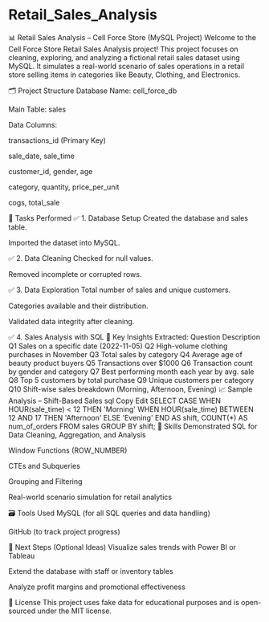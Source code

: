 # Retail_Sales_Analysis

📊 Retail Sales Analysis – Cell Force Store (MySQL Project)
Welcome to the Cell Force Store Retail Sales Analysis project! This project focuses on cleaning, exploring, and analyzing a fictional retail sales dataset using MySQL. It simulates a real-world scenario of sales operations in a retail store selling items in categories like Beauty, Clothing, and Electronics.

🗂️ Project Structure
Database Name: cell_force_db

Main Table: sales

Data Columns:

transactions_id (Primary Key)

sale_date, sale_time

customer_id, gender, age

category, quantity, price_per_unit

cogs, total_sale

🔧 Tasks Performed
✅ 1. Database Setup
Created the database and sales table.

Imported the dataset into MySQL.

✅ 2. Data Cleaning
Checked for null values.

Removed incomplete or corrupted rows.

✅ 3. Data Exploration
Total number of sales and unique customers.

Categories available and their distribution.

Validated data integrity after cleaning.

✅ 4. Sales Analysis with SQL
🧮 Key Insights Extracted:
Question	Description
Q1	Sales on a specific date (2022-11-05)
Q2	High-volume clothing purchases in November
Q3	Total sales by category
Q4	Average age of beauty product buyers
Q5	Transactions over $1000
Q6	Transaction count by gender and category
Q7	Best performing month each year by avg. sale
Q8	Top 5 customers by total purchase
Q9	Unique customers per category
Q10	Shift-wise sales breakdown (Morning, Afternoon, Evening)
📈 Sample Analysis – Shift-Based Sales
sql
Copy
Edit
SELECT
  CASE
    WHEN HOUR(sale_time) < 12 THEN 'Morning'
    WHEN HOUR(sale_time) BETWEEN 12 AND 17 THEN 'Afternoon'
    ELSE 'Evening'
  END AS shift,
  COUNT(*) AS num_of_orders
FROM sales
GROUP BY shift;
🧠 Skills Demonstrated
SQL for Data Cleaning, Aggregation, and Analysis

Window Functions (ROW_NUMBER)

CTEs and Subqueries

Grouping and Filtering

Real-world scenario simulation for retail analytics

🗃️ Tools Used
MySQL (for all SQL queries and data handling)

GitHub (to track project progress)

🚀 Next Steps (Optional Ideas)
Visualize sales trends with Power BI or Tableau

Extend the database with staff or inventory tables

Analyze profit margins and promotional effectiveness

📎 License
This project uses fake data for educational purposes and is open-sourced under the MIT license.
